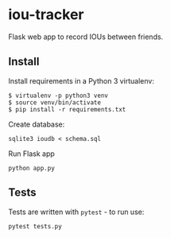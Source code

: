 # iou-tracker

Flask web app to record IOUs between friends.

## Install

Install requirements in a Python 3 virtualenv:

```
$ virtualenv -p python3 venv
$ source venv/bin/activate
$ pip install -r requirements.txt
```

Create database:

```
sqlite3 ioudb < schema.sql
```

Run Flask app

```
python app.py
```

## Tests

Tests are written with `pytest` - to run use:

```
pytest tests.py
```
